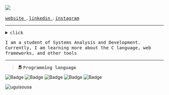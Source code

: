 ![](https://readme-typing-svg.demolab.com?font=Fira+Code&pause=1000&color=EDEDED&random=false&width=435&lines=Hello,+my+name+is+Guilherme!)

<samp><a href="">website </a></samp>. <samp><a href=""> linkedin </a></samp>. <samp><a href=""> instagram</a></samp>

 <hr>

<details><summary><samp>click </samp></summary>
  
```rust
public class Main {
    public static void main(String[] args) {
        System.out.println("Welcome!");
    }
}

```
<br>




</details>


<samp>I am a student of Systems Analysis and Development. Currently, I am learning more about the C language, web frameworks, and other tools</samp>

<hr>

<blockquote>
 <img width="13" src="my_computer_animated_commission_by_wrim_d5iuujc.gif"> <samp><b>Programming language</b></samp><br>
</blockquote>

![Badge](https://img.shields.io/badge/Html-informational?style=flat&logo=HTML5&logoColor=whitek&color=1f6feb)
![Badge](https://img.shields.io/badge/Css-informational?style=flat&logo=CSS3&logoColor=white&color=1f6feb)
![Badge](https://img.shields.io/badge/JavaScript-informational?style=flat&logo=Javascript&logoColor=white&color=1f6feb)
![Badge](https://img.shields.io/badge/Lua-informational?style=flat&logo=Lua&logoColor=white&color=1f6feb)
![Badge](https://img.shields.io/badge/Dart-informational?style=flat&logo=Dart&logoColor=white&color=1f6feb)

<img src="https://komarev.com/ghpvc/?username=uguisousa&label=Profile%20views&color=1f6feb" alt="uguisousa" />
<br> 





